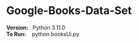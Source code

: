 # Google-Books-Data-Set

**Version:** &nbsp; Python 3.11.0  
**To Run:** &nbsp;&nbsp; python booksUi.py
